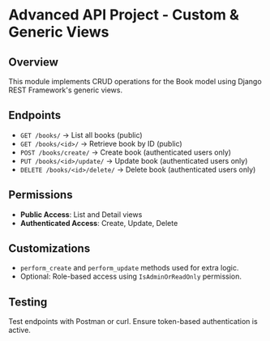 # Advanced API Project - Custom & Generic Views

## Overview
This module implements CRUD operations for the Book model using Django REST Framework's generic views.

## Endpoints
- `GET /books/` → List all books (public)
- `GET /books/<id>/` → Retrieve book by ID (public)
- `POST /books/create/` → Create book (authenticated users only)
- `PUT /books/<id>/update/` → Update book (authenticated users only)
- `DELETE /books/<id>/delete/` → Delete book (authenticated users only)

## Permissions
- **Public Access**: List and Detail views
- **Authenticated Access**: Create, Update, Delete

## Customizations
- `perform_create` and `perform_update` methods used for extra logic.
- Optional: Role-based access using `IsAdminOrReadOnly` permission.

## Testing
Test endpoints with Postman or curl. Ensure token-based authentication is active.
